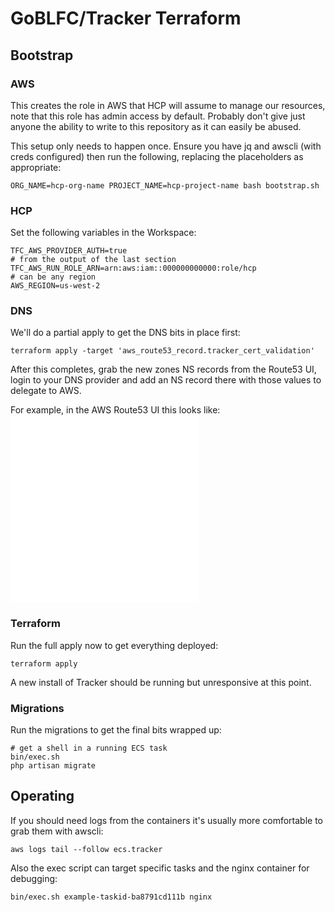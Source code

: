 # GoBLFC/Tracker Terraform

## Bootstrap

### AWS

This creates the role in AWS that HCP will assume to manage our resources, note
that this role has admin access by default. Probably don't give just anyone the
ability to write to this repository as it can easily be abused.

This setup only needs to happen once. Ensure you have jq and awscli (with creds
configured) then run the following, replacing the placeholders as appropriate:

```shell
ORG_NAME=hcp-org-name PROJECT_NAME=hcp-project-name bash bootstrap.sh
```

### HCP

Set the following variables in the Workspace:

```shell
TFC_AWS_PROVIDER_AUTH=true
# from the output of the last section
TFC_AWS_RUN_ROLE_ARN=arn:aws:iam::000000000000:role/hcp
# can be any region
AWS_REGION=us-west-2
```

### DNS

We'll do a partial apply to get the DNS bits in place first:

```shell
terraform apply -target 'aws_route53_record.tracker_cert_validation'
```

After this completes, grab the new zones NS records from the Route53 UI, login to your DNS provider and add an NS record there with those values to delegate to AWS.

For example, in the AWS Route53 UI this looks like:
![step one is looking up the new zones NS record](./docs/img/dns-step-1.md)
![step two is copying this values to the root names zone to delegate the name to the new zone](./docs/img/dns-step-2.md)

### Terraform

Run the full apply now to get everything deployed:

```shell
terraform apply
```

A new install of Tracker should be running but unresponsive at this point.

### Migrations

Run the migrations to get the final bits wrapped up:

```shell
# get a shell in a running ECS task
bin/exec.sh
php artisan migrate
```

## Operating

If you should need logs from the containers it's usually more comfortable to grab them with awscli:

```shell
aws logs tail --follow ecs.tracker
```

Also the exec script can target specific tasks and the nginx container for debugging:

```shell
bin/exec.sh example-taskid-ba8791cd111b nginx
```
